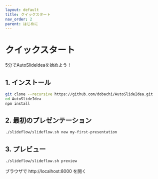 ```yaml
---
layout: default
title: クイックスタート
nav_order: 2
parent: はじめに
---
```


# クイックスタート

5分でAutoSlideIdeaを始めよう！

## 1. インストール

```bash
git clone --recursive https://github.com/dobachi/AutoSlideIdea.git
cd AutoSlideIdea
npm install
```

## 2. 最初のプレゼンテーション

```bash
./slideflow/slideflow.sh new my-first-presentation
```

## 3. プレビュー

```bash
./slideflow/slideflow.sh preview
```

ブラウザで http://localhost:8000 を開く
